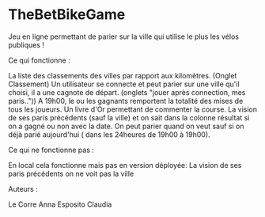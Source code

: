 TheBetBikeGame
==============

Jeu en ligne permettant de parier sur la ville qui utilise le plus les vélos publiques !

Ce qui fonctionne :

La liste des classements des villes par rapport aux kilomètres. (Onglet Classement)
Un utilisateur se connecte et peut parier sur une ville qu'il choisi, il a une cagnote de départ.
(onglets "jouer après connection, mes paris.."))
A 19h00, le ou les gagnants remportent la totalité des mises de tous les joueurs.
Un livre d'Or permettant de commenter la course.
La vision de ses paris précédents (sauf la ville) et on sait dans la colonne résultat si on a gagné ou non avec la date.
On peut parier quand on veut sauf si on déjà parié aujourd'hui ( dans les 24heures de 19h00 à 19h00).


Ce qui ne fonctionne pas :

En local cela fonctionne mais pas en version déployée: La vision de ses paris précédents on ne voit pas la ville



Auteurs :

Le Corre Anna
Esposito Claudia
